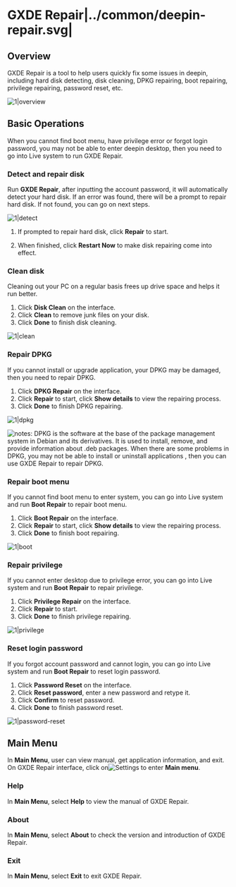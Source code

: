 # GXDE Repair|../common/deepin-repair.svg|

## Overview

GXDE Repair is a tool to help users quickly fix some issues in deepin, including hard disk detecting, disk cleaning, DPKG repairing, boot repairing, privilege repairing, password reset, etc.

![1|overview](jpg/overview.jpg)

## Basic Operations

When you cannot find boot menu, have privilege error or forgot login password, you may not be able to enter deepin desktop, then you need to go into Live system to run GXDE Repair.

### Detect and repair disk

Run **GXDE Repair**, after inputting the account password, it will automatically detect your hard disk. If an error was found, there will be a prompt to repair hard disk. If not found, you can go on next steps.

![1|detect](jpg/detect.jpg)

1. If prompted to repair hard disk, click **Repair** to start.

2. When finished, click **Restart Now** to make disk repairing come into effect.


### Clean disk

Cleaning out your PC on a regular basis frees up drive space and helps it run better. 

1. Click **Disk Clean** on the interface.
2. Click **Clean** to remove junk files on your disk.
3. Click **Done** to finish disk cleaning.

![1|clean](jpg/clean.jpg)

### Repair DPKG

If you cannot install or upgrade application, your DPKG may be damaged, then you need to repair DPKG.

1. Click **DPKG Repair** on the interface.
2. Click **Repair** to start, click **Show details** to view the repairing process.
3. Click **Done** to finish DPKG repairing.

![1|dpkg](jpg/dpkg.jpg)

![notes](icon/notes.svg): DPKG is the software at the base of the package management system in Debian and its derivatives. It is used to install, remove, and provide information about .deb packages. When there are some problems in DPKG, you may not be able to install or uninstall applications , then you can use GXDE Repair to repair DPKG.

### Repair boot menu

If you cannot find boot menu to enter system, you can go into Live system and run **Boot Repair** to repair boot menu.

1. Click **Boot Repair** on the interface.
2. Click **Repair** to start, click **Show details** to view the repairing process.
3. Click **Done** to finish boot repairing.

![1|boot](jpg/boot.jpg)

### Repair privilege

If you cannot enter desktop due to privilege error, you can go into Live system and run **Boot Repair** to repair privilege.

1. Click **Privilege Repair** on the interface.
2. Click **Repair** to start.
3. Click **Done** to finish privilege repairing.


![1|privilege](jpg/privilege.jpg)

### Reset login password

If you forgot account password and cannot login, you can go into Live system and run **Boot Repair** to reset login password.

1. Click **Password Reset** on the interface.
2. Click **Reset password**, enter a new password and retype it.
3. Click **Confirm** to reset password.
4. Click **Done** to finish password reset.

![1|password-reset](jpg/password-reset.jpg)


## Main Menu

In **Main Menu**, user can view manual, get application information, and exit. On GXDE Repair interface, click on![Settings](icon/icon_menu.svg) to enter **Main menu**. 

### Help

In **Main Menu**, select **Help** to view the manual of GXDE Repair. 




### About

In **Main Menu**, select **About** to check the version and introduction of GXDE Repair.




### Exit

In **Main Menu**, select **Exit** to exit GXDE Repair.
